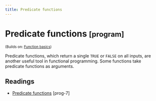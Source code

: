```yaml
---
title: Predicate functions
---
```


<!-- Generated automatically from function-predicate.yml. Do not edit by hand -->

# Predicate functions <small class='program'>[program]</small>
<small>(Builds on: [Function basics](function-basics.md))</small>

Predicate functions, which return a single `TRUE` or `FALSE` on all inputs,
are another useful tool in functional programming. Some functions take
predicate functions as arguments.

## Readings

  * [Predicate functions](https://dcl-prog.stanford.edu/function-predicate.html) [prog-7]


